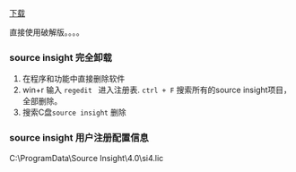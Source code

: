 [下载](https://www.sourceinsight.com/download/)

直接使用破解版。。。。



### source insight 完全卸载 

1. 在程序和功能中直接删除软件
2. win+r 输入 `regedit ` 进入注册表. `ctrl + F` 搜索所有的source insight项目，全部删除。
3. 搜索C盘`source insight` 删除

### source insight 用户注册配置信息

C:\ProgramData\Source Insight\4.0\si4.lic